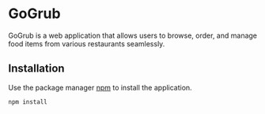 # GoGrub

GoGrub is a web application that allows users to browse, order, and manage food items from various restaurants seamlessly.

## Installation

Use the package manager [npm](https://www.npmjs.com/get-npm) to install the application.

```bash
npm install
